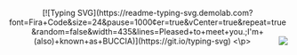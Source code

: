 <p align="center">
[![Typing SVG](https://readme-typing-svg.demolab.com?font=Fira+Code&size=24&pause=1000&center=true&vCenter=true&repeat=true&random=false&width=435&lines=Pleased+to+meet+you.;I'm+(also)+known+as+BUCCIA)](https://git.io/typing-svg)
<\p>

<img align="right" src="https://github-readme-stats.vercel.app/api/top-langs/?username=CFCIFE&layout=compact&theme=vision-friendly-dark"/>

